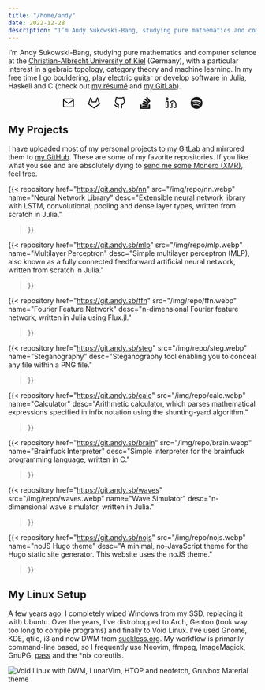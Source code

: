 ```yaml
---
title: "/home/andy"
date: 2022-12-28
description: "I’m Andy Sukowski-Bang, studying pure mathematics and computer science at the Christian-Albrecht University of Kiel (Germany), with a particular interest in algebraic topology, category theory and machine learning. In my free time I go bouldering, play electric guitar or develop software in Julia, Haskell and C."
---
```


I’m Andy Sukowski-Bang, studying pure mathematics and computer science at the
[Christian-Albrecht University of Kiel][1] (Germany), with a particular
interest in algebraic topology, category theory and machine learning.
In my free time I go bouldering, play electric guitar or develop software in
Julia, Haskell and C (check out [my résumé][2] and [my GitLab][3]).

<style>
  .social-icons {
    display: flex;
    justify-content: center;
    gap: 2em;
  }
  .social-icons a {
    color: inherit;
  }
</style>
<div class="social-icons">
  <a href="mailto:me@andy.sb" title="Email">
    <svg xmlns="http://www.w3.org/2000/svg" width="24" height="24" viewBox="0 0 24 24" fill="none" stroke="currentColor" stroke-width="2" stroke-linecap="round" stroke-linejoin="round"><path d="M4 4h16c1.1 0 2 .9 2 2v12c0 1.1-.9 2-2 2H4c-1.1 0-2-.9-2-2V6c0-1.1.9-2 2-2z"></path><polyline points="22,6 12,13 2,6"></polyline></svg>
  </a>
  <a href="https://gitlab.com/andy.sb" title="GitLab">
    <svg xmlns="http://www.w3.org/2000/svg" width="24" height="24" viewBox="0 0 24 24" fill="none" stroke="currentColor" stroke-width="2" stroke-linecap="round" stroke-linejoin="round"><path d="M22.65 14.39L12 22.13 1.35 14.39a.84.84 0 0 1-.3-.94l1.22-3.78 2.44-7.51A.42.42 0 0 1 4.82 2a.43.43 0 0 1 .58 0 .42.42 0 0 1 .11.18l2.44 7.49h8.1l2.44-7.51A.42.42 0 0 1 18.6 2a.43.43 0 0 1 .58 0 .42.42 0 0 1 .11.18l2.44 7.51L23 13.45a.84.84 0 0 1-.35.94z"></path></svg>
  </a>
  <a href="https://github.com/andy-sukowski" title="GitHub">
    <svg xmlns="http://www.w3.org/2000/svg" width="24" height="24" viewBox="0 0 24 24" fill="none" stroke="currentColor" stroke-width="2" stroke-linecap="round" stroke-linejoin="round"><path d="M9 19c-5 1.5-5-2.5-7-3m14 6v-3.87a3.37 3.37 0 0 0-.94-2.61c3.14-.35 6.44-1.54 6.44-7A5.44 5.44 0 0 0 20 4.77 5.07 5.07 0 0 0 19.91 1S18.73.65 16 2.48a13.38 13.38 0 0 0-7 0C6.27.65 5.09 1 5.09 1A5.07 5.07 0 0 0 5 4.77a5.44 5.44 0 0 0-1.5 3.78c0 5.42 3.3 6.61 6.44 7A3.37 3.37 0 0 0 9 18.13V22"></path></svg>
  </a>
  <a href="https://stackoverflow.com/users/14947044" title="Stack Overflow">
    <svg xmlns="http://www.w3.org/2000/svg" width="24" height="24" viewBox="0 0 24 24" fill="currentColor" stroke="currentColor" stroke-width="1" stroke-linecap="round" stroke-linejoin="round"><path d="M18.986 21.865v-6.404h2.134V24H1.844v-8.539h2.13v6.404h15.012zM6.111 19.731H16.85v-2.137H6.111v2.137zm.259-4.852l10.48 2.189.451-2.07-10.478-2.187-.453 2.068zm1.359-5.056l9.705 4.53.903-1.95-9.706-4.53-.902 1.936v.014zm2.715-4.785l8.217 6.855 1.359-1.62-8.216-6.853-1.35 1.617-.01.001zM15.751 0l-1.746 1.294 6.405 8.604 1.746-1.294L15.749 0h.002z"/></svg>
  </a>
  <a href="https://www.linkedin.com/in/andy-sb" title="LinkedIn">
    <svg xmlns="http://www.w3.org/2000/svg" width="24" height="24" viewBox="0 0 24 24" fill="none" stroke="currentColor" stroke-width="2" stroke-linecap="round" stroke-linejoin="round"><path d="M16 8a6 6 0 0 1 6 6v7h-4v-7a2 2 0 0 0-2-2 2 2 0 0 0-2 2v7h-4v-7a6 6 0 0 1 6-6z"></path><rect x="2" y="9" width="4" height="12"></rect><circle cx="4" cy="4" r="2"></circle></svg>
  </a>
  <a href="https://open.spotify.com/user/nosocaxwx7ima5bdi9uelhxga" title="Spotify">
    <svg xmlns="http://www.w3.org/2000/svg" width="24" height="24" viewBox="0 0 24 24" fill="currentColor" stroke="none"><path d="M12 0C5.4 0 0 5.4 0 12s5.4 12 12 12 12-5.4 12-12S18.66 0 12 0zm5.521 17.34c-.24.359-.66.48-1.021.24-2.82-1.74-6.36-2.101-10.561-1.141-.418.122-.779-.179-.899-.539-.12-.421.18-.78.54-.9 4.56-1.021 8.52-.6 11.64 1.32.42.18.479.659.301 1.02zm1.44-3.3c-.301.42-.841.6-1.262.3-3.239-1.98-8.159-2.58-11.939-1.38-.479.12-1.02-.12-1.14-.6-.12-.48.12-1.021.6-1.141C9.6 9.9 15 10.561 18.72 12.84c.361.181.54.78.241 1.2zm.12-3.36C15.24 8.4 8.82 8.16 5.16 9.301c-.6.179-1.2-.181-1.38-.721-.18-.601.18-1.2.72-1.381 4.26-1.26 11.28-1.02 15.721 1.621.539.3.719 1.02.419 1.56-.299.421-1.02.599-1.559.3z"/></svg>
  </a>
</div>

## My Projects

I have uploaded most of my personal projects to [my GitLab][3] and mirrored
them to [my GitHub][4]. These are some of my favorite repositories. If you like
what you see and are absolutely dying to [send me some Monero (XMR)][5], feel
free.

{{< repository
    href="https://git.andy.sb/nn"
    src="/img/repo/nn.webp"
    name="Neural Network Library"
    desc="Extensible neural network library with LSTM, convolutional, pooling and dense layer types, written from scratch in Julia."
>}}

{{< repository
    href="https://git.andy.sb/mlp"
    src="/img/repo/mlp.webp"
    name="Multilayer Perceptron"
    desc="Simple multilayer perceptron (MLP), also known as a fully connected feedforward artificial neural network, written from scratch in Julia."
>}}

{{< repository
    href="https://git.andy.sb/ffn"
    src="/img/repo/ffn.webp"
    name="Fourier Feature Network"
    desc="n-dimensional Fourier feature network, written in Julia using Flux.jl."
>}}

{{< repository
    href="https://git.andy.sb/steg"
    src="/img/repo/steg.webp"
    name="Steganography"
    desc="Steganography tool enabling you to conceal any file within a PNG file."
>}}

{{< repository
    href="https://git.andy.sb/calc"
    src="/img/repo/calc.webp"
    name="Calculator"
    desc="Arithmetic calculator, which parses mathematical expressions specified in infix notation using the shunting-yard algorithm."
>}}

{{< repository
    href="https://git.andy.sb/brain"
    src="/img/repo/brain.webp"
    name="Brainfuck Interpreter"
    desc="Simple interpreter for the brainfuck programming language, written in C."
>}}

{{< repository
    href="https://git.andy.sb/waves"
    src="/img/repo/waves.webp"
    name="Wave Simulator"
    desc="n-dimensional wave simulator, written in Julia."
>}}

{{< repository
    href="https://git.andy.sb/nojs"
    src="/img/repo/nojs.webp"
    name="noJS Hugo theme"
    desc="A minimal, no-JavaScript theme for the Hugo static site generator. This website uses the noJS theme."
>}}

## My Linux Setup

A few years ago, I completely wiped Windows from my SSD, replacing it with
Ubuntu. Over the years, I've distrohopped to Arch, Gentoo (took way too long to
compile programs) and finally to Void Linux. I've used Gnome, KDE, qtile, i3 and
now DWM from [suckless.org][6]. My workflow is primarily command-line based, so I
frequently use Neovim, ffmpeg, ImageMagick, GnuPG, [pass][7] and the *nix coreutils.

[1]: https://www.uni-kiel.de
[2]: /cv.pdf
[3]: https://gitlab.com/andy.sb
[4]: https://github.com/andy-sukowski
[5]: /xmr
[6]: https://suckless.org
[7]: https://www.passwordstore.org/

![Void Linux with DWM, LunarVim, HTOP and neofetch, Gruvbox Material theme](/img/linux_system.webp "Void Linux with DWM using Gruvbox Material")
